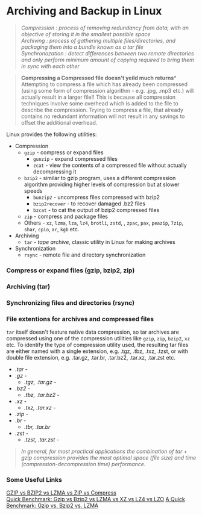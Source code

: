 # Archiving and Backup in Linux

> *Compression : process of removing redundancy from data, with an objective of storing it in the smallest possible space* <br>
  *Archiving : process of gathering multiple files/directories, and packaging them into a bundle known as a tar file* <br>
  *Synchronozation : detect differences between two remote directories and only perform minimum amount of copying required to bring them in sync with each other*

> **Compressing a Compressed file doesn't yeild much returns***
  Attempting to compress a file which has already been compressed (using some form of compression algorithm - e.g. .jpg, .mp3 etc.) will actually result in a larger file!! This is because all compression techniques involve some overhead which is added to the file to describe the compression. Trying to compress a file, that already contains no redundant information will not result in any savings to offset the additional overhead.

Linux provides the following utilities:
* Compression
  * ```gzip``` - compress or expand files
    * ```gunzip``` - expand compressed files
    * ```zcat``` - view the contents of a compressed file without actually decompressing it
  * ```bzip2``` - similar to gzip program, uses a different compression algorithm providing higher levels of compression but at slower speeds
    * ```bunzip2``` - uncompress files compressed with bzip2
    * ```bzip2recover``` - to recover damaged .bz2 files
    * ```bzcat``` - to cat the output of bzip2 compressed files
  * ```zip``` - compress and package files
  * Others - ```xz```, ```lzma```, ```lza```, ```lz4```, ```brotli```, ```zstd```, , ```zpac```, ```pax```, ```peazip```, ```7zip```, ```shar```, ```cpio```, ```ar```, ```kgb``` etc.
* Archiving
  * ```tar``` - *tape archive*, classic utility in Linux for making archives
* Synchronization
  * ```rsync``` - remote file and directory synchronization

### Compress or expand files (gzip, bzip2, zip)

### Archiving (tar)


### Synchronizing files and directories (rsync)

### File extentions for archives and compressed files
```tar``` itself doesn't feature native data compression, so tar archives are compressed using one of the compression utilities like ```gzip```, ```zip```, ```bzip2```, ```xz``` etc. To identify the type of compression utility used, the resulting tar files are either named with a single extension, e.g. .tgz, .tbz, .txz, .tzst, or with double file extension, e.g. .tar.gz, .tar.br, .tar.bz2, .tar.xz, .tar.zst etc.

* *.tar* - 
* *.gz* - 
  * *.tgz, .tar.gz* - 
* *.bz2* - 
  * *.tbz, .tar.bz2* -
* *.xz* - 
  * *.txz, .tar.xz* -
* *.zip* - 
* *.br* -
  * *.tbr, .tar.br*
* *.zst* - 
  * *.tzst, .tar.zst* - 
  
>  *In general, for most practical applications the combination of tar + gzip compression provides the most optimal space (file size) and time (compression-decompression time) performance.*

### Some Useful Links
[GZIP vs BZIP2 vs LZMA vs ZIP vs Compress](https://bashitout.com/2009/08/30/Linux-Compression-Comparison-GZIP-vs-BZIP2-vs-LZMA-vs-ZIP-vs-Compress.html) <br>
[Quick Benchmark: Gzip vs Bzip2 vs LZMA vs XZ vs LZ4 vs LZO](https://catchchallenger.first-world.info/wiki/Quick_Benchmark:_Gzip_vs_Bzip2_vs_LZMA_vs_XZ_vs_LZ4_vs_LZO)
[A Quick Benchmark: Gzip vs. Bzip2 vs. LZMA](https://tukaani.org/lzma/benchmarks.html)

